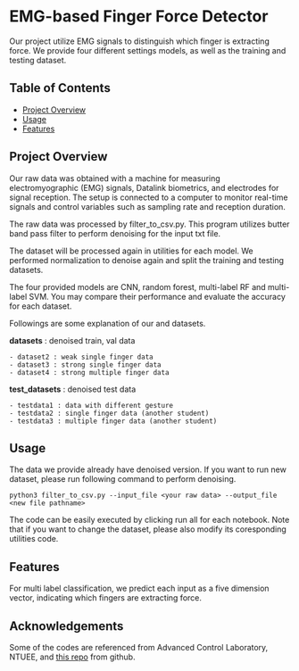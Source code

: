 # EMG-based Finger Force Detector

Our project utilize EMG signals to distinguish which finger is extracting force. We provide four different settings models, as well as the training and testing dataset.

## Table of Contents

- [Project Overview](#project-overview)
- [Usage](#usage)
- [Features](#features)

## Project Overview

Our raw data was obtained with a machine for measuring electromyographic (EMG) signals, Datalink biometrics, and electrodes for signal reception. The setup is connected to a computer to monitor real-time signals and control variables such as sampling rate and reception duration.

The raw data was processed by filter_to_csv.py. This program utilizes butter band pass filter to perform denoising for the input txt file.

The dataset will be processed again in utilities for each model. We performed normalization to denoise again and split the training and testing datasets.

The four provided models are CNN, random forest, multi-label RF and multi-label SVM. You may compare their performance and evaluate the accuracy for each dataset.

Followings are some explanation of our and datasets.

**datasets** : denoised train, val data

    - dataset2 : weak single finger data
    - dataset3 : strong single finger data
    - dataset4 : strong multiple finger data

**test_datasets** : denoised test data

    - testdata1 : data with different gesture
    - testdata2 : single finger data (another student)
    - testdata3 : multiple finger data (another student)

## Usage

The data we provide already have denoised version. If you want to run new dataset, please run following command to perform denoising.

```
python3 filter_to_csv.py --input_file <your raw data> --output_file <new file pathname>
```

The code can be easily executed by clicking run all for each notebook. Note that if you want to change the dataset, please also modify its coresponding utilities code.

## Features

For multi label classification, we predict each input as a five dimension vector, indicating which fingers are extracting force. 


## Acknowledgements

Some of the codes are referenced from Advanced Control Laboratory, NTUEE, and [this repo](https://github.com/dwburer/sEMG-Neural-Net.git) from github.
